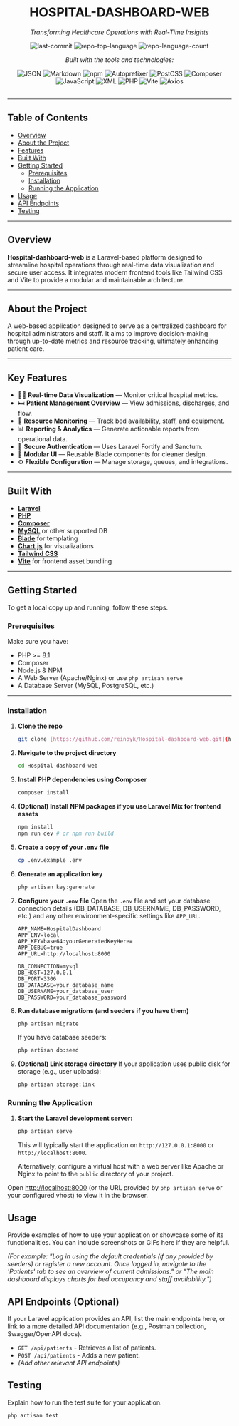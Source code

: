 <div id="top">

<!-- HEADER STYLE: CLASSIC -->
<div align="center">

# HOSPITAL-DASHBOARD-WEB

<em>Transforming Healthcare Operations with Real-Time Insights</em>

<!-- BADGES -->
<img src="https://img.shields.io/github/last-commit/reinoyk/Hospital-dashboard-web?style=flat&logo=git&logoColor=white&color=0080ff" alt="last-commit">
<img src="https://img.shields.io/github/languages/top/reinoyk/Hospital-dashboard-web?style=flat&color=0080ff" alt="repo-top-language">
<img src="https://img.shields.io/github/languages/count/reinoyk/Hospital-dashboard-web?style=flat&color=0080ff" alt="repo-language-count">

<em>Built with the tools and technologies:</em><br>

<img src="https://img.shields.io/badge/JSON-000000.svg?style=flat&logo=JSON&logoColor=white" alt="JSON">
<img src="https://img.shields.io/badge/Markdown-000000.svg?style=flat&logo=Markdown&logoColor=white" alt="Markdown">
<img src="https://img.shields.io/badge/npm-CB3837.svg?style=flat&logo=npm&logoColor=white" alt="npm">
<img src="https://img.shields.io/badge/Autoprefixer-DD3735.svg?style=flat&logo=Autoprefixer&logoColor=white" alt="Autoprefixer">
<img src="https://img.shields.io/badge/PostCSS-DD3A0A.svg?style=flat&logo=PostCSS&logoColor=white" alt="PostCSS">
<img src="https://img.shields.io/badge/Composer-885630.svg?style=flat&logo=Composer&logoColor=white" alt="Composer"><br>
<img src="https://img.shields.io/badge/JavaScript-F7DF1E.svg?style=flat&logo=JavaScript&logoColor=black" alt="JavaScript">
<img src="https://img.shields.io/badge/XML-005FAD.svg?style=flat&logo=XML&logoColor=white" alt="XML">
<img src="https://img.shields.io/badge/PHP-777BB4.svg?style=flat&logo=PHP&logoColor=white" alt="PHP">
<img src="https://img.shields.io/badge/Vite-646CFF.svg?style=flat&logo=Vite&logoColor=white" alt="Vite">
<img src="https://img.shields.io/badge/Axios-5A29E4.svg?style=flat&logo=Axios&logoColor=white" alt="Axios">

</div>
<br>

---

## Table of Contents

- [Overview](#overview)
- [About the Project](#about-the-project)
- [Features](#key-features)
- [Built With](#built-with)
- [Getting Started](#getting-started)
    - [Prerequisites](#prerequisites)
    - [Installation](#installation)
    - [Running the Application](#running-the-application)
- [Usage](#usage)
- [API Endpoints](#api-endpoints)
- [Testing](#testing)

---

## Overview

**Hospital-dashboard-web** is a Laravel-based platform designed to streamline hospital operations through real-time data visualization and secure user access. It integrates modern frontend tools like Tailwind CSS and Vite to provide a modular and maintainable architecture.

---

## About the Project

A web-based application designed to serve as a centralized dashboard for hospital administrators and staff. It aims to improve decision-making through up-to-date metrics and resource tracking, ultimately enhancing patient care.

---

## Key Features

- 🧑‍⚕️ **Real-time Data Visualization** — Monitor critical hospital metrics.
- 🛏️ **Patient Management Overview** — View admissions, discharges, and flow.
- 🏥 **Resource Monitoring** — Track bed availability, staff, and equipment.
- 📊 **Reporting & Analytics** — Generate actionable reports from operational data.
- 🔐 **Secure Authentication** — Uses Laravel Fortify and Sanctum.
- 🎨 **Modular UI** — Reusable Blade components for cleaner design.
- ⚙️ **Flexible Configuration** — Manage storage, queues, and integrations.

---

## Built With

- **[Laravel](https://laravel.com/)**
- **[PHP](https://www.php.net/)**
- **[Composer](https://getcomposer.org/)**
- **[MySQL](https://www.mysql.com/)** or other supported DB
- **[Blade](https://laravel.com/docs/blade)** for templating
- **[Chart.js](https://www.chartjs.org/)** for visualizations
- **[Tailwind CSS](https://tailwindcss.com/)**
- **[Vite](https://vitejs.dev/)** for frontend asset bundling

---

## Getting Started

To get a local copy up and running, follow these steps.

### Prerequisites

Make sure you have:

- PHP >= 8.1
- Composer
- Node.js & NPM
- A Web Server (Apache/Nginx) or use `php artisan serve`
- A Database Server (MySQL, PostgreSQL, etc.)

---

### Installation

1.  **Clone the repo**
    ```sh
    git clone [https://github.com/reinoyk/Hospital-dashboard-web.git](https://github.com/reinoyk/Hospital-dashboard-web.git)
    ```
2.  **Navigate to the project directory**
    ```sh
    cd Hospital-dashboard-web
    ```
3.  **Install PHP dependencies using Composer**
    ```sh
    composer install
    ```
4.  **(Optional) Install NPM packages if you use Laravel Mix for frontend assets**
    ```sh
    npm install
    npm run dev # or npm run build
    ```
5.  **Create a copy of your .env file**
    ```sh
    cp .env.example .env
    ```
6.  **Generate an application key**
    ```sh
    php artisan key:generate
    ```
7.  **Configure your `.env` file**
    Open the `.env` file and set your database connection details (DB_DATABASE, DB_USERNAME, DB_PASSWORD, etc.) and any other environment-specific settings like `APP_URL`.
    ```env
    APP_NAME=HospitalDashboard
    APP_ENV=local
    APP_KEY=base64:yourGeneratedKeyHere=
    APP_DEBUG=true
    APP_URL=http://localhost:8000

    DB_CONNECTION=mysql
    DB_HOST=127.0.0.1
    DB_PORT=3306
    DB_DATABASE=your_database_name
    DB_USERNAME=your_database_user
    DB_PASSWORD=your_database_password
    ```
8.  **Run database migrations (and seeders if you have them)**
    ```sh
    php artisan migrate
    ```
    If you have database seeders:
    ```sh
    php artisan db:seed
    ```
9.  **(Optional) Link storage directory**
    If your application uses public disk for storage (e.g., user uploads):
    ```sh
    php artisan storage:link
    ```
### Running the Application

1.  **Start the Laravel development server:**
    ```sh
    php artisan serve
    ```
    This will typically start the application on `http://127.0.0.1:8000` or `http://localhost:8000`.

    Alternatively, configure a virtual host with a web server like Apache or Nginx to point to the `public` directory of your project.

Open [http://localhost:8000](http://localhost:8000) (or the URL provided by `php artisan serve` or your configured vhost) to view it in the browser.

## Usage

Provide examples of how to use your application or showcase some of its functionalities. You can include screenshots or GIFs here if they are helpful.

*(For example: "Log in using the default credentials (if any provided by seeders) or register a new account. Once logged in, navigate to the 'Patients' tab to see an overview of current admissions." or "The main dashboard displays charts for bed occupancy and staff availability.")*

## API Endpoints (Optional)

If your Laravel application provides an API, list the main endpoints here, or link to a more detailed API documentation (e.g., Postman collection, Swagger/OpenAPI docs).

* `GET /api/patients` - Retrieves a list of patients.
* `POST /api/patients` - Adds a new patient.
* *(Add other relevant API endpoints)*

## Testing

Explain how to run the test suite for your application.

```sh
php artisan test
